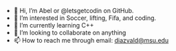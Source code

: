 - 👋 Hi, I’m Abel or @letsgetcodin on GitHub.
- 👀 I’m interested in Soccer, lifting, Fifa, and coding.
- 🌱 I’m currently learning C++
- 💞️ I’m looking to collaborate on anything
- 📫 How to reach me through email: diazvald@msu.edu

<!---
letsgetcodin/letsgetcodin is a ✨ special ✨ repository because its `README.md` (this file) appears on your GitHub profile.
You can click the Preview link to take a look at your changes.
--->
